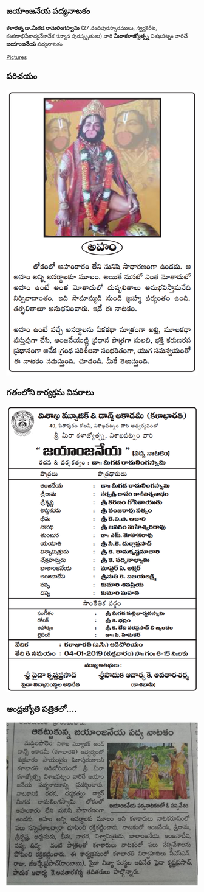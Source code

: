 ## జయాంజనేయ పద్యనాటకం

**కళారత్న డా.మీగడ రామలింగస్వామి** (27 నందిపురస్కారములు, స్వర్ణకిరీట, కంకణాభిషేకాద్యనేకానేక సన్మాన పురస్కృతులు) వారి **మీరాకళాజ్యోత్స్న** విశఖపట్నం వారిచే **జయాంజనేయ** పద్యనాటకం

[Pictures](https://photos.app.goo.gl/JDygMfHW4XS7tEY97)

## పరిచయం

![image-1](./images/jayaanjaneya-aham.png)


## గతంలోని కార్యక్రమ వివరాలు

![image-2](./images/jayaanjaneya-vizag.png)

## ఆంధ్రజ్యోతి పత్రికలో....

![image-3](./images/jayaanjaneya-papercut.jpeg)
